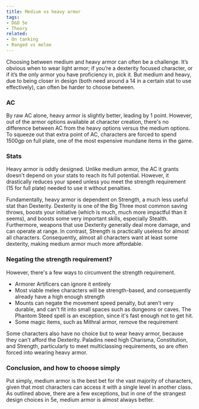 ```yaml
---
title: Medium vs heavy armor
tags:
- D&D 5e
- Theory
related:
- On tanking
- Ranged vs melee
---
```

Choosing between medium and heavy armor can often be a challenge. It’s obvious when to wear light armor; if you’re a dexterity focused character, or if it’s the only armor you have proficiency in, pick it. But medium and heavy, due to being closer in design (both need around a 14 in a certain stat to use effectively), can often be harder to choose between.

### AC
By raw AC alone, heavy armor is slightly better, leading by 1 point. However, out of the armor options available at character creation, there's no difference between AC from the heavy options versus the medium options. To squeeze out that extra point of AC, characters are forced to spend 1500gp on full plate, one of the most expensive mundane items in the game.

### Stats
Heavy armor is oddly designed. Unlike medium armor, the AC it grants doesn't depend on your stats to reach its full potential. However, it drastically reduces your speed unless you meet the strength requirement (15 for full plate) needed to use it without penalties.

Fundamentally, heavy armor is dependent on Strength, a much less useful stat than Dexterity. Dexterity is one of the Big Three most common saving throws, boosts your initiative (which is much, much more impactful than it seems), and boosts some very important skills, especially Stealth. Furthermore, weapons that use Dexterity generally deal more damage, and can operate at range. In contrast, Strength is practically useless for almost all characters. Consequently, almost all characters want at least some dexterity, making medium armor much more affordable. 

### Negating the strength requirement?
However, there's a few ways to circumvent the strength requirement.
- Armorer Artificers can ignore it entirely
- Most viable melee characters will be strength-based, and consequently already have a high enough strength
- Mounts can negate the movement speed penalty, but aren’t very durable, and can't fit into small spaces such as dungeons or caves. The Phantom Steed spell is an exception, since it's fast enough not to get hit.
- Some magic items, such as Mithral armor, remove the requirement

Some characters also have no choice but to wear heavy armor, because they can't afford the Dexterity. Paladins need high Charisma, Constitution, and Strength, particularly to meet multiclassing requirements, so are often forced into wearing heavy armor. 

### Conclusion, and how to choose simply
Put simply, medium armor is the best bet for the vast majority of characters, given that most characters can access it with a single level in another class. As outlined above, there are a few exceptions, but in one of the strangest design choices in 5e, medium armor is almost always better.